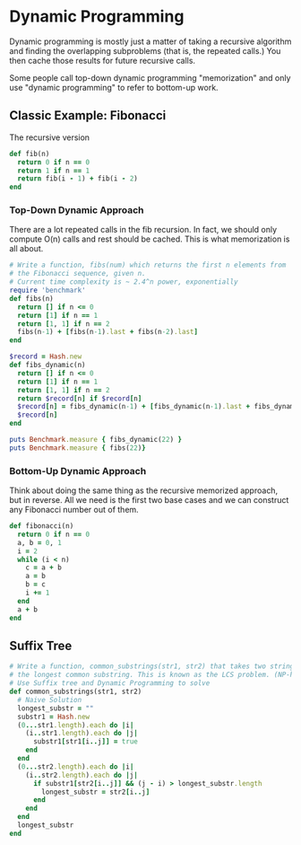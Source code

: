 # Dynamic Programming
Dynamic programming is mostly just a matter of taking a recursive algorithm
and finding the overlapping subproblems (that is, the repeated calls.) You
then cache those results for future recursive calls.

Some people call top-down dynamic programming "memorization" and only use
"dynamic programming" to refer to bottom-up work.

## Classic Example: Fibonacci
The recursive version
``` ruby
def fib(n)
  return 0 if n == 0
  return 1 if n == 1
  return fib(i - 1) + fib(i - 2)
end
```
### Top-Down Dynamic Approach
There are a lot repeated calls in the fib recursion. In fact, we should only
compute O(n) calls and rest should be cached. This is what memorization is
all about.

``` ruby
# Write a function, fibs(num) which returns the first n elements from
# the Fibonacci sequence, given n.
# Current time complexity is ~ 2.4^n power, exponentially
require 'benchmark'
def fibs(n)
  return [] if n <= 0
  return [1] if n == 1
  return [1, 1] if n == 2
  fibs(n-1) + [fibs(n-1).last + fibs(n-2).last]
end

$record = Hash.new
def fibs_dynamic(n)
  return [] if n <= 0
  return [1] if n == 1
  return [1, 1] if n == 2
  return $record[n] if $record[n]
  $record[n] = fibs_dynamic(n-1) + [fibs_dynamic(n-1).last + fibs_dynamic(n-2).last]
  $record[n]
end

puts Benchmark.measure { fibs_dynamic(22) }
puts Benchmark.measure { fibs(22)}
```

### Bottom-Up Dynamic Approach
Think about doing the same thing as the recursive memorized approach, but
in reverse. All we need is the first two base cases and we can construct
any Fibonacci number out of them.
``` ruby
def fibonacci(n)
  return 0 if n == 0
  a, b = 0, 1
  i = 2
  while (i < n)
    c = a + b
    a = b
    b = c
    i += 1
  end
  a + b
end
```

## Suffix Tree
``` ruby
# Write a function, common_substrings(str1, str2) that takes two strings and returns
# the longest common substring. This is known as the LCS problem. (NP-hard)
# Use Suffix tree and Dynamic Programming to solve
def common_substrings(str1, str2)
  # Naive Solution
  longest_substr = ""
  substr1 = Hash.new
  (0...str1.length).each do |i|
    (i..str1.length).each do |j|
      substr1[str1[i..j]] = true
    end
  end
  (0...str2.length).each do |i|
    (i..str2.length).each do |j|
      if substr1[str2[i..j]] && (j - i) > longest_substr.length
        longest_substr = str2[i..j]
      end
    end
  end
  longest_substr
end
```
